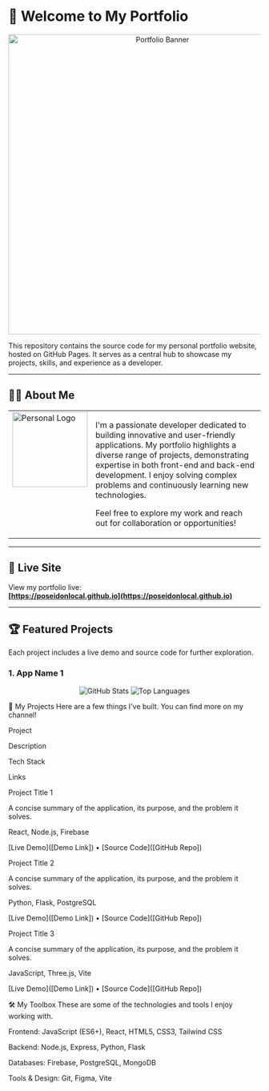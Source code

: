 # 👋 Welcome to My Portfolio

<div align="center">
  <img src="http://poseidonlocal.github,io/assets/banner.png" alt="Portfolio Banner" width="600">
</div>

This repository contains the source code for my personal portfolio website, hosted on GitHub Pages. It serves as a central hub to showcase my projects, skills, and experience as a developer.

---

## 👨‍💻 About Me

<table>
  <tr>
    <td valign="top">
      <img src="http://googleusercontent.com/file_content/4" alt="Personal Logo" width="150">
    </td>
    <td valign="top">
      <p>
        I'm a passionate developer dedicated to building innovative and user-friendly applications. My portfolio highlights a diverse range of projects, demonstrating expertise in both front-end and back-end development. I enjoy solving complex problems and continuously learning new technologies.
      </p>
      <p>
        Feel free to explore my work and reach out for collaboration or opportunities!
      </p>
    </td>
  </tr>
</table>

---

## 🚀 Live Site

View my portfolio live:  
**[https://poseidonlocal.github.io](https://poseidonlocal.github.io)**

---

## 🏆 Featured Projects

Each project includes a live demo and source code for further exploration.

### 1. App Name 1
<div align="center">
<img src="https://www.google.com/search?q=https://github-readme-stats.vercel.app/api%3Fusername%3Dposeidonlocal%26show_icons%3Dtrue%26theme%3Dtokyonight%26hide_border%3Dtrue%26count_private%3Dtrue" alt="GitHub Stats" />
<img src="https://www.google.com/search?q=https://github-readme-stats.vercel.app/api/top-langs/%3Fusername%3Dposeidonlocal%26layout%3Dcompact%26theme%3Dtokyonight%26hide_border%3Dtrue" alt="Top Languages" />
</div>

🚀 My Projects
Here are a few things I've built. You can find more on my channel!

Project

Description

Tech Stack

Links

Project Title 1

A concise summary of the application, its purpose, and the problem it solves.

React, Node.js, Firebase

[Live Demo]([Demo Link]) • [Source Code]([GitHub Repo])

Project Title 2

A concise summary of the application, its purpose, and the problem it solves.

Python, Flask, PostgreSQL

[Live Demo]([Demo Link]) • [Source Code]([GitHub Repo])

Project Title 3

A concise summary of the application, its purpose, and the problem it solves.

JavaScript, Three.js, Vite

[Live Demo]([Demo Link]) • [Source Code]([GitHub Repo])

🛠️ My Toolbox
These are some of the technologies and tools I enjoy working with.

Frontend: JavaScript (ES6+), React, HTML5, CSS3, Tailwind CSS

Backend: Node.js, Express, Python, Flask

Databases: Firebase, PostgreSQL, MongoDB

Tools & Design: Git, Figma, Vite